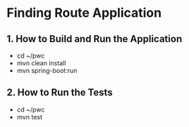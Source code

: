 # Finding Route Application

## 1. How to Build and Run the Application
- cd ~/pwc
- mvn clean install
- mvn spring-boot:run

## 2. How to Run the Tests
- cd ~/pwc
- mvn test